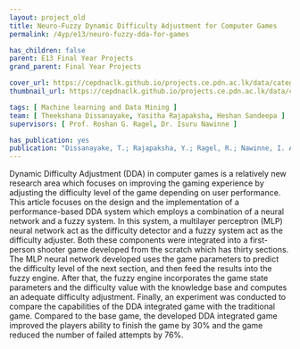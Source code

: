 ```yaml
---
layout: project_old
title: Neuro-Fuzzy Dynamic Difficulty Adjustment for Computer Games
permalink: /4yp/e13/neuro-fuzzy-dda-for-games

has_children: false
parent: E13 Final Year Projects
grand_parent: Final Year Projects

cover_url: https://cepdnaclk.github.io/projects.ce.pdn.ac.lk/data/categories/4yp/cover_page.jpg
thumbnail_url: https://cepdnaclk.github.io/projects.ce.pdn.ac.lk/data/categories/4yp/thumbnail.jpg

tags: [	Machine learning and Data Mining ]
team: [ Theekshana Dissanayake, Yasitha Rajapaksha, Heshan Sandeepa ]
supervisors: [ Prof. Roshan G. Ragel, Dr. Isuru Nawinne ]

has_publication: yes
publication: "Dissanayake, T.; Rajapaksha, Y.; Ragel, R.; Nawinne, I. An Ensemble Learning Approach for Electrocardiogram Sensor Based Human Emotion Recognition. Sensors 2019, 19, 4495."
---
```


Dynamic Difficulty Adjustment (DDA) in computer games is a relatively new research area which focuses on improving the gaming experience by adjusting the difficulty level of the game depending on user performance. This article focuses on the design and the implementation of a performance-based DDA system which employs a combination of a neural network and a fuzzy system. In this system, a multilayer perceptron (MLP) neural network act as the difficulty detector and a fuzzy system act as the difficulty adjuster. Both these components were integrated into a first-person shooter game developed from the scratch which has thirty sections. The MLP neural network developed uses the game parameters to predict the difficulty level of the next section, and then feed the results into the fuzzy engine. After that, the fuzzy engine incorporates the game state parameters and the difficulty value with the knowledge base and computes an adequate difficulty adjustment. Finally, an experiment was conducted to compare the capabilities of the DDA integrated game with the traditional game. Compared to the base game, the developed DDA integrated game improved the players ability to finish the game by 30% and the game reduced the number of failed attempts by 76%.

